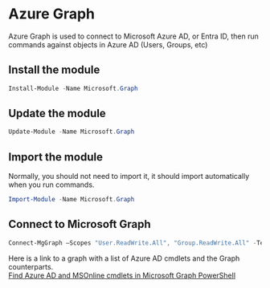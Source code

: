 # Azure Graph

Azure Graph is used to connect to Microsoft Azure AD, or Entra ID, then run commands against objects in Azure AD (Users, Groups, etc)

## Install the module

```PowerShell
Install-Module -Name Microsoft.Graph
```

## Update the module

```PowerShell
Update-Module -Name Microsoft.Graph 
```

## Import the module

Normally, you should not need to import it, it should import automatically when you run commands.

```PowerShell
Import-Module -Name Microsoft.Graph
```

## Connect to Microsoft Graph

```PowerShell
Connect-MgGraph –Scopes "User.ReadWrite.All", "Group.ReadWrite.All" -TenantID "domain.onmicrosoft.com"
```

Here is a link to a graph with a list of Azure AD cmdlets and the Graph counterparts.  
[Find Azure AD and MSOnline cmdlets in Microsoft Graph PowerShell](https://learn.microsoft.com/en-us/powershell/microsoftgraph/azuread-msoline-cmdlet-map)

